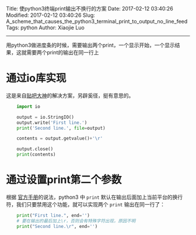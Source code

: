 Title: 使python3终端print输出不换行的方案
Date: 2017-02-12 03:40:26
Modified: 2017-02-12 03:40:26
Slug: A_scheme_that_causes_the_python3_terminal_print_to_output_no_line_feed
Tags: python
Author: Xiaojie Luo

---
用python3做进度条的时候，需要输出两个print，一个显示开始，一个显示结果，这就需要两个print的输出在同一行上

# 通过io库实现

这是来自[贴吧大神](http://tieba.baidu.com/p/1333075731)的解决方案，另辟奚径，挺有意思的。

```python
    import io

    output = io.StringIO()
    output.write('First line.')
    print('Second line.', file=output)

    contents = output.getvalue()+'\r'

    output.close()
    print(contents)
```

# 通过设置print第二个参数

根据 [官方手册](https://docs.python.org/3.1/tutorial/inputoutput.html)的说法，python3 中 `print` 默认在输出后面加上当前平台的换行符，我们只要禁用这个功能，就可以实现两个 `print` 输出在同一行了：

```python
    print("First line.", end='')
    # 要在输出的最后加上\r，否则会有特殊字符出现，原因不明
    print("Second line.\r", end='')
```
